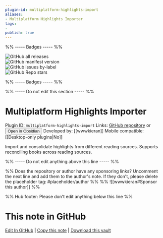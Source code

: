 ```yaml
---
plugin-id: multiplatform-highlights-import
aliases:
- Multiplatform Highlights Importer
tags: 
- 
publish: true
---
```


%% ----- Badges ----- %%

![GitHub all releases](https://img.shields.io/github/downloads/wwwkieran/obsidian-multiplatform-highlights-import/total?color=573E7A&logo=github&style=for-the-badge)   
![GitHub manifest version](https://img.shields.io/github/manifest-json/v/wwwkieran/obsidian-multiplatform-highlights-import?color=573E7A&logo=github&style=for-the-badge)   
![GitHub issues by-label](https://img.shields.io/github/issues/wwwkieran/obsidian-multiplatform-highlights-import/help%20wanted?color=573E7A&logo=github&style=for-the-badge)   
![GitHub Repo stars](https://img.shields.io/github/stars/wwwkieran/obsidian-multiplatform-highlights-import?color=573E7A&logo=github&style=for-the-badge)

%% ----- Badges ----- %%

%% ----- Do not edit this section ----- %%

# Multiplatform Highlights Importer

Plugin ID: `multiplatform-highlights-import`
Links: [GitHub repository](https://github.com/wwwkieran/obsidian-multiplatform-highlights-import) or [<button id=HH>Open in Obsidian</button>](obsidian://show-plugin?id=multiplatform-highlights-import)
Developed by: [[wwwkieran]]
Mobile compatible: [[Desktop-only plugins|No]]

Import and consolidate highlights from different reading sources. Supports reconciling books across reading sources.

%% ----- Do not edit anything above this line ----- %% 

%% Does the repository or author have any sponsoring links? Uncomment the next line and add them to the author's note. If they don't, please delete the placeholder tag: #placeholder/author %%
%% ![[wwwkieran#Sponsor this author]] %%

%% Hub footer: Please don't edit anything below this line %%

# This note in GitHub

<span class="git-footer">[Edit In GitHub](https://github.dev/obsidian-community/obsidian-hub/blob/main/02%20-%20Community%20Expansions/02.05%20All%20Community%20Expansions/Plugins/multiplatform-highlights-import.md "git-hub-edit-note") | [Copy this note](https://raw.githubusercontent.com/obsidian-community/obsidian-hub/main/02%20-%20Community%20Expansions/02.05%20All%20Community%20Expansions/Plugins/multiplatform-highlights-import.md "git-hub-copy-note") | [Download this vault](https://github.com/obsidian-community/obsidian-hub/archive/refs/heads/main.zip "git-hub-download-vault") </span>
